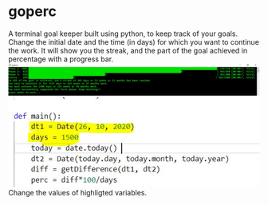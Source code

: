# goperc
A terminal goal keeper built using python, to keep track of your goals.
Change the initial date and the time (in days) for which you want to continue the work.
It will show you the streak, and the part of the goal achieved in percentage with a progress bar.
![goperc_snap](https://raw.githubusercontent.com/Sh0onya/goperc/main/goperc_snap_2.JPG)
![code change](https://raw.githubusercontent.com/Sh0onya/goperc/main/code_change.JPG)
Change the values of highligted variables.
